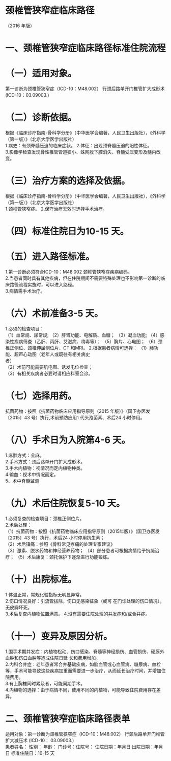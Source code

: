 # 颈椎管狭窄症临床路径  
（2016 年版）  
# 一、颈椎管狭窄症临床路径标准住院流程  
# （一）适用对象。  
第一诊断为颈椎管狭窄症（ICD-10：M48.002） 行颈后路单开门椎管扩大成形术(ICD-10：03.09003.)  
# （二）诊断依据。  
根据《临床诊疗指南-骨科学分册》（中华医学会编著，人民卫生出版社），《外科学（第一版）》（北京大学医学出版社）  
1.病史：有颈脊髓压迫的临床症状。 2.体征：出现颈脊髓压迫的阳性体征。  
3.影像学检查发现骨性椎管管道狭小、蛛网膜下腔消失、脊髓受压变形及髓内改变。  
# （三）治疗方案的选择及依据。  
根据《临床诊疗指南-骨科学分册》（中华医学会编著，人民卫生出版社），《外科学（第一版）》（北京大学医学出版社）  
1.颈椎管狭窄症。 2.保守治疗无效时选择手术治疗。  
# （四）标准住院日为10-15 天。  
# （五）进入路径标准。  
1.第一诊断必须符合ICD-10：M48.002 颈椎管狭窄症疾病编码。  
2.当患者同时具有其他疾病，但在住院期间不需要特殊处理也不影响第一诊断的临床路径流程实施时，可以进入路径。  
3.病情需手术治疗。  
# （六）术前准备3-5 天。  
1.必须的检查项目：  
（1）血常规、尿常规; （2）肝肾功能、电解质、血糖； （3）凝血功能; （4）感染性疾病筛查（乙肝、丙肝、艾滋病、梅毒等）； （5）胸片、心电图； （6）颈椎正侧位、颈椎伸屈侧位片、CT 和MRI。 2.根据患者病情可选择： （1）肺功能、超声心动图（老年人或既往有相关病史  
者）  
（2）术前可能需要肌电图、诱发电位检查；  
（3）有相关疾病者必要时请相应科室会诊。  
# （七）选择用药。  
抗菌药物：按照《抗菌药物临床应用指导原则（2015 年版）》（国卫办医发〔2015〕43 号）执行,术前预防应用1 代头孢菌素、术后24 小时停用。  
# （八）手术日为入院第4-6 天。  
1.麻醉方式：全麻。  
2.手术方式：颈后路单开门扩大成形术。  
3.手术内植物：视情况而定内植物种类。  
4.输血：视术中情况而定。  
5、术中脊髓监测  
# （九）术后住院恢复5-10 天。  
1.必须复查的检查项目：颈椎正侧位片。  
2.术后处理：  
（1）抗菌药物：按照《抗菌药物临床应用指导原则（2015年版）》（国卫办医发〔2015〕43 号）执行，术后24 小时停用抗生素；  
（2）术后镇痛：参照《骨科常见疼痛的处理专家建议》  
（3）激素、脱水药物和神经营养药物； （4）部分患者可根据病情给予抗凝治疗； （5）术后康复：颈托保护下逐渐进行功能锻炼。  
# （十）出院标准。  
1.体温正常，常规化验指标无明显异常。  
2.伤口情况良好：引流管拔除，伤口无感染征象（或可 在门诊处理的伤口情况），无皮瓣坏死。  
3.术后复查内植物位置满意。 4.没有需要住院处理的并发症和/或合并症。  
# （十一）变异及原因分析。  
1.围手术期并发症：内植物松动、伤口感染、脊髓等神经损伤、血管损伤、硬膜外血肿和伤口血肿等造成住院日延 长和费用增加。  
2.内科合并症：老年患者常合并基础疾病，如脑血管或心血管病、糖尿病、血栓等，手术可能导致这些疾病加重而需要进一步治疗，从而延长治疗时间，并增加住院费用。  
3.有上胸椎同时累及者，可能同期手术。  
4.内植物的选择：由于病情不同，使用不同的内植物，可能导致住院费用存在差异。  
# 二、颈椎管狭窄症临床路径表单  
适用对象：第一诊断为颈椎管狭窄症（ICD-10：M48.002） 行颈后路单开门椎管扩大减压术 (ICD-10： 03.09003.)  
患者姓名：  性别： 年龄： 门诊号：住院号： 住院日期：年月日 出院日期：年月日 标准住院日：10-15 天  
